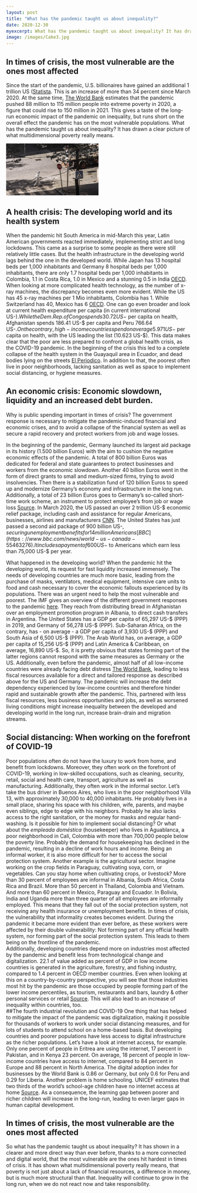 ```yaml
---
layout: post
title: "What has the pandemic taught us about inequality?"
date: 2020-12-30
myexcerpt: What has the pandemic taught us about inequality? It has drawn a clear picture of what multidimensional poverty really means. In the beginning of the pandemic, Germany launched its largest aid package in its history. What happened in the developing world? When the pandemic hit the developing world, its request for fast liquidity increased immensely. 
image: /images/Cake3.jpg
---
```


## In times of crisis, the most vulnerable are the ones most affected 

Since the start of the pandemic, U.S. billionaires have gained an additional 1 trillion US ([Statista]( https://www.statista.com/chart/22068/change-in-wealth-of-billionaires-during-pandemic/). This is an increase of more than 34 percent since March 2020. At the same time, [The World Bank]( https://www.worldbank.org/en/news/press-release/2020/10/07/covid-19-to-add-as-many-as-150-million-extreme-poor-by-2021) estimates that the pandemic pushed 88 million to 115 million people into extreme poverty in 2020, a figure that could rise to 150 million in 2021. This gives a taste of the long-run economic impact of the pandemic on inequality, but runs short on the overall effect the pandemic has on the most vulnerable populations. What has the pandemic taught us about inequality? It has drawn a clear picture of what multidimensional poverty really means. 

<img src="/images/Pandemic.jpg" alt="Pandemic" style="max-width:50%;"/>

## A health crisis: The developing world and its health system

When the pandemic hit South America in mid-March this year, Latin American governments reacted immediately, implementing strict and long lockdowns. This came as a surprise to some people as there were still relatively little cases. But the health infrastructure in the developing world lags behind the one in the developed world. While Japan has 13 hospital beds per 1,000 inhabitants and Germany 8 hospital beds per 1,000 inhabitants, there are only 1.7 hospital beds per 1,000 inhabitants in Colombia, 1.1 in Costa Rica, 1.0 in Mexico and a stunning 0.5 in India [OECD]( https://data.oecd.org/healtheqt/hospital-beds.htm). When looking at more complicated health technology, as the number of x-ray machines, the discrepancy becomes even more evident. While the US has 45 x-ray machines per 1 Mio inhabitants, Colombia has 1. While Switzerland has 40, Mexico has 6 [OECD]( https://data.oecd.org/healtheqt/computed-tomography-ct-scanners.htm#indicator-chart). One can go even broader and look at current health expenditure per capita (in current international US-$). While the Dem. Rep. of Congo spends 30.72 US-$ per capita on health, Afghanistan spends 186.41 US-$ per capita and Peru 766.64 US-$. On the contrary, high-income countries spend on average 5.971 US-$ per capita on health, with the US leading the list (10.623 US-$). This data makes clear that the poor are less prepared to confront a global health crisis, as the COVID-19 pandemic. In the beginning of the crisis this led to a complete collapse of the health system in the Guayaquil area in Ecuador, and dead bodies lying on the streets [El Periodico]( https://www.elperiodico.com/es/internacional/20200402/muertos-en-las-calles-la-imagen-que-resume-la-crisis-sanitaria-en-ecuador-7914370).  In addition to that, the poorest often live in poor neighborhoods, lacking sanitation as well as space to implement social distancing, or hygiene measures.

## An economic crisis: Economic slowdown, liquidity and an increased debt burden. 

Why is public spending important in times of crisis? The government response is necessary to mitigate the pandemic-induced financial and economic crises, and to avoid a collapse of the financial system as well as secure a rapid recovery and protect workers from job and wage losses.

In the beginning of the pandemic, Germany launched its largest aid package in its history (1.500 billion Euros) with the aim to cushion the negative economic effects of the pandemic. A total of 800 billion Euros was dedicated for federal and state guarantees to protect businesses and workers from the economic slowdown. Another 40 billion Euros went in the form of direct grants to small and medium-sized firms, trying to avoid insolvencies. Then there is a stabilization fund of 120 billion Euros to speed up and modernize Germany’s economy and infrastructure in the long run. Additionally, a total of 23 billion Euros goes to Germany’s so-called short-time work scheme, an instrument to protect employee’s from job or wage loss [Source]( https://www.ilsole24ore.com/art/corona-crisis-the-largest-assistance-package-germany-s-history-saves-lives-jobs-companies-now-but-invests-the-future-too-ADwPDTz). 
In March 2020, the US passed an over 2 trillion US-$ economic relief package, including cash and assistance for regular Americans, businesses, airlines and manufacturers [CNN]( https://edition.cnn.com/2020/03/25/politics/stimulus-package-details-coronavirus/index.html). The United States has just passed a second aid package of 900 billion US-$, securing unemployment benefits for 14 million Americans [BBC]( https://www.bbc.com/news/world-us-canada-55463276). It includes a payment of 600 US-$ to Americans which earn less than 75,000 US-$ per year.  

What happened in the developing world? When the pandemic hit the developing world, its request for fast liquidity increased immensely. The needs of developing countries are much more basic, leading from the purchase of masks, ventilators, medical equipment, intensive care units to food and cash necessary to cover the economic fallouts experienced by its populations. There was an urgent need to help the most vulnerable and poorest. The IMF gives an overview of the different government responses to the pandemic [here]( https://www.imf.org/en/Topics/imf-and-covid19/Policy-Responses-to-COVID-19). They reach from distributing bread in Afghanistan over an employment promotion program in Albania, to direct cash transfers in Argentina.
The United States has a GDP per capita of 65,297 US-$ (PPP) in 2019, and Germany of 56,278 US-$ (PPP). Sub-Saharan Africa, on the contrary, has - on average - a GDP per capita of 3,930 US-$ (PPP) and South Asia of 6,500 US-$ (PPP). The Arab World has, on average, a GDP per capita of 15,256 US-$ (PPP) and Latin America & Caribbean, on average, 16,890 US-$. So, it is pretty obvious that states forming part of the latter regions cannot respond with the same measures as Germany or the US. Additionally, even before the pandemic, almost half of all low-income countries were already facing debt distress [The World Bank]( https://blogs.worldbank.org/voices/2020-year-review-impact-covid-19-12-charts), leading to less fiscal resources available for a direct and tailored response as described above for the US and Germany. 
The pandemic will increase the debt dependency experienced by low-income countries and therefore hinder rapid and sustainable growth after the pandemic. This, partnered with less fiscal resources, less business opportunities and jobs, as well as worsened living conditions might increase inequality between the developed and developing world in the long run, increase brain-drain and migration streams.  

## Social distancing: When working on the forefront of COVID-19

Poor populations often do not have the luxury to work from home, and benefit from lockdowns. Moreover, they often work on the forefront of COVID-19, working in low-skilled occupations, such as cleaning, security, retail, social and health care, transport, agriculture as well as manufacturing. Additionally, they often work in the informal sector. 
Let’s take the bus driver in Buenos Aires, who lives in the poor neighborhood Villa 13, with approximately 30,000 to 40,000 inhabitants. He probably lives in a small place, sharing his space with his children, wife, parents, and maybe even siblings, edge to edge with his neighbors. Probably he also lacks access to the right sanitation, or the money for masks and regular hand-washing. Is it possible for him to implement social distancing? Or what about the <i>empleada doméstica</i> (housekeeper) who lives in Aguablanca, a poor neighborhood in Cali, Colombia with more than 700,000 people below the poverty line. Probably the demand for housekeeping has declined in the pandemic, resulting in a decline of work hours and income. Being an informal worker, it is also more difficult for her to access the social protection system. Another example is the agricultural sector. Imagine working on the crop fields in Paraguay, cultivating soya, corn, or vegetables. Can you stay home when cultivating crops, or livestock?
More than 30 percent of employees are informal in Albania, South Africa, Costa Rica and Brazil. More than 50 percent in Thailand, Colombia and Vietnam. And more than 60 percent in Mexico, Paraguay and Ecuador. In Bolivia, India and Uganda more than three quarter of all employees are informally employed. This means that they fall out of the social protection system, not receiving any health insurance or unemployment benefits. In times of crisis, the vulnerability that informality creates becomes evident. During the pandemic it became more evident than ever before, as these workers were affected by their double vulnerability: Not forming part of any official health system, nor forming part of the social protection system. This leads to them being on the frontline of the pandemic.  
Additionally, developing countries depend more on industries most affected by the pandemic and benefit less from technological change and digitalization. 22.1 of value added as percent of GDP in low income countries is generated in the agriculture, forestry, and fishing industry, compared to 1.4 percent in OECD member countries. Even when looking at this on a country-by-country perspective, you will see that those industries most hit by the pandemic are those occupied by people forming part of the lower income percentiles, as tourism, restaurants and bars, laundry & other personal services or retail [Source]( https://www.businessinsider.com/jobs-industries-careers-hit-hardest-by-coronavirus-unemployment-data-2020-5#7-restaurants-and-bars-4). This will also lead to an increase of inequality within countries, too.    
##The fourth industrial revolution and COVID-19 
One thing that has helped to mitigate the impact of the pandemic was digitalization, making it possible for thousands of workers to work under social distancing measures, and for lots of students to attend school on a home-based basis. But developing countries and poorer populations have less access to digital infrastructure as the richer populations. Let’s have a look at internet access, for example. Only one percent of people in Eritrea are using the internet, 17 percent in Pakistan, and in Kenya 23 percent. On average, 18 percent of people in low-income countries have access to internet, compared to 84 percent in Europe and 88 percent in North America. The digital adoption index for businesses by the World Bank is 0.86 or Germany, but only 0.6 for Peru and 0.29 for Liberia. 
Another problem is home schooling. UNICEF estimates that two thirds of the world’s school-age children have no internet access at home [Source]( https://www.unicef.org/press-releases/two-thirds-worlds-school-age-children-have-no-internet-access-home-new-unicef-itu). As a consequence, the learning gap between poorer and richer children will increase in the long-run, leading to even larger gaps in human capital development. 

## In times of crisis, the most vulnerable are the ones most affected 

So what has the pandemic taught us about inequality? It has shown in a clearer and more direct way than ever before, thanks to a more connected and digital world, that the most vulnerable are the ones hit hardest in times of crisis. It has shown what multidimensional poverty really means, that poverty is not just about a lack of financial resources, a difference in money, but is much more structural than that. Inequality will continue to grow in the long run, when we do not react now and take responsibility.  

